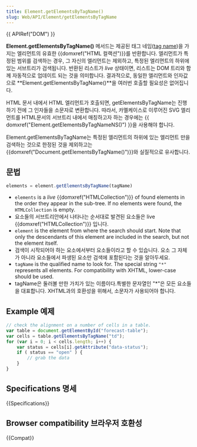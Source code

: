 ```yaml
---
title: Element.getElementsByTagName()
slug: Web/API/Element/getElementsByTagName
---
```

{{ APIRef("DOM") }}

**Element.getElementsByTagName()** 메서드는 제공된 태그 네임([tag name](/en/DOM/element.tagName))을 가지는 엘리먼트의 유효한 {{domxref("HTML 컬랙션")}}를 반환합니다. 엘리먼트가 특정된 범위를 검색하는 경우, 그 자신의 엘리먼트는 제외하고, 특정된 엘리먼트의 하위에 있는 서브트리가 검색됩니다. 반환된 리스트가 _live_ 상태이면, 리스트는 DOM 트리와 함께 자동적으로 업데이트 되는 것을 의미합니다. 결과적으로, 동일한 엘리먼트와 인자값으로 **Element.getElementsByTagName()**을 여러번 호출할 필요성은 없어집니다.

HTML 문서 내에서 HTML 엘리먼트가 호출되면, getElementsByTagName는 진행하기 전에 그 인자들을 소문자로 변환합니다. 따라서, 카멜케이스로 이루어진 SVG 엘리먼트를 HTML문서의 서브트리 내에서 매칭하고자 하는 경우에는 {{ domxref("Element.getElementsByTagNameNS()") }}을 사용해야 합니다.

Element.getElementsByTagName는 특정된 엘리먼트의 하위에 있는 엘리먼트 만을 검색하는 것으로 한정된 것을 제외하고는 {{domxref("Document.getElementsByTagName()")}}와 실질적으로 유사합니다.

## 문법

```js
elements = element.getElementsByTagName(tagName)
```

- `elements` is a _live_ {{domxref("HTMLCollection")}} of found elements in the order they appear in the sub-tree. If no elements were found, the `HTMLCollection` is empty.
- 요소들의 서브트리안에서 나타나는 순서대로 발견된 요소들은 live {{domxref("HTMLCollection")}} 입니다.
- `element` is the element from where the search should start. Note that only the descendants of this element are included in the search, but not the element itself.
- 검색이 시작되어야 하는 요소에서부터 요소들이라고 할 수 있습니다. 요소 그 자체가 아니라 요소들에서 파생된 요소만 검색에 포함된다는 것을 알아두세요.
- `tagName` is the qualified name to look for. The special string `"*"` represents all elements. For compatibility with XHTML, lower-case should be used.
- tagName은 둘러볼 만한 가치가 있는 이름이다.특별한 문자열인 "\*"은 모든 요소들을 대표합니다. XHTML과의 호환성을 위해서, 소문자가 사용되어야 합니다.

## Example 예제

```js
// check the alignment on a number of cells in a table.
var table = document.getElementById("forecast-table");
var cells = table.getElementsByTagName("td");
for (var i = 0; i < cells.length; i++) {
    var status = cells[i].getAttribute("data-status");
    if ( status == "open" ) {
        // grab the data
    }
}
```

## Specifications 명세

{{Specifications}}

## Browser compatibility 브라우저 호환성

{{Compat}}
